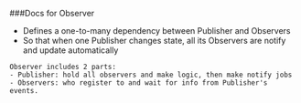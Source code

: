 ###Docs for Observer

- Defines a one-to-many dependency between Publisher and Observers
- So that when one Publisher changes state, all its Observers are notify and update automatically 

```
Observer includes 2 parts:
- Publisher: hold all observers and make logic, then make notify jobs  
- Observers: who register to and wait for info from Publisher's events.

```